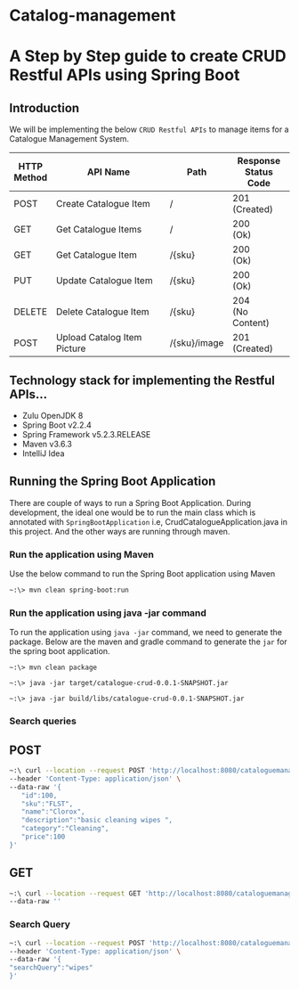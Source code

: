 # Catalog-management
# A Step by Step guide to create CRUD Restful APIs using Spring Boot 

## Introduction

We will be implementing the below `CRUD Restful APIs` to manage items for a Catalogue Management System.

| HTTP <br/> Method | API Name | Path | Response <br/> Status Code |
| -------- | ----------------- | ---- | -------------------------- |
| POST | Create Catalogue Item | / | 201<br/>(Created) |
| GET | Get Catalogue Items | / | 200<br/>(Ok) |
| GET | Get Catalogue Item | /{sku} | 200<br/>(Ok) |
| PUT | Update Catalogue Item | /{sku} | 200<br/>(Ok) |
| DELETE | Delete Catalogue Item | /{sku} | 204<br/>(No Content) |
| POST | Upload Catalog Item Picture | /{sku}/image | 201<br/>(Created) |

## Technology stack for implementing the Restful APIs...

* Zulu OpenJDK 8
* Spring Boot v2.2.4
* Spring Framework v5.2.3.RELEASE
* Maven v3.6.3
* IntelliJ Idea

## Running the Spring Boot Application

There are couple of ways to run a Spring Boot Application. During development, the ideal one would be to run the main class which is annotated with `SpringBootApplication` i.e, CrudCatalogueApplication.java in this project. And the other ways are running through maven.

### Run the application using Maven

Use the below command to run the Spring Boot application using Maven

```bash
~:\> mvn clean spring-boot:run
```

### Run the application using java -jar command

To run the application using `java -jar` command, we need to generate the package. Below are the maven and gradle command to generate the `jar` for the spring boot application.

```bash:title=maven
~:\> mvn clean package

~:\> java -jar target/catalogue-crud-0.0.1-SNAPSHOT.jar 
```

```
~:\> java -jar build/libs/catalogue-crud-0.0.1-SNAPSHOT.jar 
```
### Search queries

## POST

```bash
~:\ curl --location --request POST 'http://localhost:8080/cataloguemanagement/v1/' \
--header 'Content-Type: application/json' \
--data-raw '{
   "id":100,
   "sku":"FLST",
   "name":"Clorox",
   "description":"basic cleaning wipes ",
   "category":"Cleaning",
   "price":100
}'
```
## GET

```bash
~:\ curl --location --request GET 'http://localhost:8080/cataloguemanagement/v1/FLST' \
--data-raw ''
```
### Search Query

```bash
~:\ curl --location --request POST 'http://localhost:8080/cataloguemanagement/v1/search' \
--header 'Content-Type: application/json' \
--data-raw '{
"searchQuery":"wipes"
}'
```
